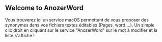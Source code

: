 ## Welcome to AnozerWord

Vous trouverez ici un service macOS permettant de vous proposer des synonymes dans vos fichiers textes éditables (Pages, word....). Un simple clic droit en cliquant sur le service "AnozerWord" sur le mot à modifier et la liste s'affiche !
